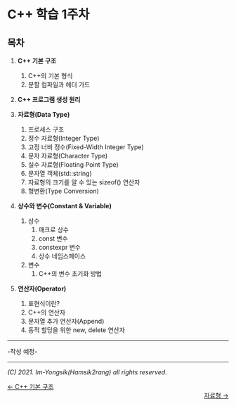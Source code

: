 # C++ 학습 1주차

## 목차

1.  **C++ 기본 구조**

    1.  C++의 기본 형식
    2.  분할 컴파일과 헤더 가드
2.  **C++ 프로그램 생성 원리**
3.  **자료형(Data Type)**

    1.  프로세스 구조
    2.  정수 자료형(Integer Type)
    3.  고정 너비 정수(Fixed-Width Integer Type)
    4.  문자 자료형(Character Type)
    5.  실수 자료형(Floating Point Type)
    6.  문자열 객체(std::string)
    7.  자료형의 크기를 알 수 있는 sizeof() 연산자
    8.  형변환(Type Conversion)
4.  **상수와 변수(Constant & Variable)**

    1.  상수
        1.  매크로 상수
        2.  const 변수
        3.  constexpr 변수
        4.  상수 네임스페이스
    2.  변수
        1.  C++의 변수 초기화 방법
5.  **연산자(Operator)**

    1.  표현식이란?
    2.  C++의 연산자
    3.  문자열 추가 연산자(Append)
    4.  동적 할당을 위한 new, delete 연산자


---

-작성 예정-

----

*(C) 2021. Im-Yongsik(Hamsik2rang) all rights reserved.*

<div style="text-align:left"> <a href="./1.C++_기본_구조">← C++ 기본 구조</a><div/>
<div style="text-align:right"> <a href="./3.자료형.md">자료형 →</a><div/>






